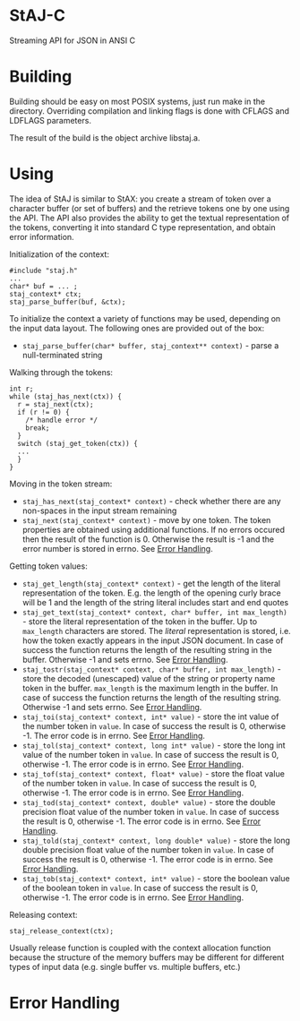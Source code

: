 StAJ-C
======

Streaming API for JSON in ANSI C

Building
========

Building should be easy on most POSIX systems, just run make in the directory. 
Overriding compilation and linking flags is done with CFLAGS and LDFLAGS parameters.

The result of the build is the object archive libstaj.a.

Using
=====

The idea of StAJ is similar to StAX: you create a stream of token over a character 
buffer (or set of buffers) and the retrieve tokens one by one using the API.
The API also provides the ability to get the textual representation of the tokens,
converting it into standard C type representation, and obtain error information.

Initialization of the context:

    #include "staj.h"
    ...
    char* buf = ... ;
    staj_context* ctx;
    staj_parse_buffer(buf, &ctx);

To initialize the context a variety of functions may be used, depending on
the input data layout. The following ones are provided out of the box:

- `staj_parse_buffer(char* buffer, staj_context** context)` - parse a null-terminated string

Walking through the tokens:

    int r;
    while (staj_has_next(ctx)) {
      r = staj_next(ctx);
      if (r != 0) {
        /* handle error */
        break;
      }
      switch (staj_get_token(ctx)) {
      ...
      }
    }

Moving in the token stream:

- `staj_has_next(staj_context* context)` - check whether there are any non-spaces 
  in the input stream remaining
- `staj_next(staj_context* context)` - move by one token. The token properties are
  obtained using additional functions. If no errors occured then the result of the
  function is 0. Otherwise the result is -1 and the error number is stored in errno.
  See [Error Handling](#errh).

Getting token values:

- `staj_get_length(staj_context* context)` - get the length of the literal representation
  of the token. E.g. the length of the opening curly brace will be 1 and the length
  of the string literal includes start and end quotes
- `staj_get_text(staj_context* context, char* buffer, int max_length)` - store the
  literal representation of the token in the buffer. Up to `max_length` characters
  are stored. The *literal* representation is stored, i.e. how the token
  exactly appears in the input JSON document. In case of success the function
  returns the length of the resulting string in the buffer. Otherwise -1 and sets
  errno. See [Error Handling](#errh).
- `staj_tostr(staj_context* context, char* buffer, int max_length)` - store the
  decoded (unescaped) value of the string or property name token in the buffer. `max_length`
  is the maximum length in the buffer. In case of success the function returns the length
  of the resulting string. Otherwise -1 and sets errno. See [Error Handling](#errh).
- `staj_toi(staj_context* context, int* value)` - store the int value  of the
  number token in `value`. In case of success the result is 0, otherwise -1. The error
  code is in errno. See [Error Handling](#errh).
- `staj_tol(staj_context* context, long int* value)` - store the long int value  of the
  number token in `value`. In case of success the result is 0, otherwise -1. The error
  code is in errno. See [Error Handling](#errh).
- `staj_tof(staj_context* context, float* value)` - store the float value  of the
  number token in `value`. In case of success the result is 0, otherwise -1. The error
  code is in errno. See [Error Handling](#errh).
- `staj_tod(staj_context* context, double* value)` - store the double precision float 
  value  of the number token in `value`. In case of success the result is 0, otherwise 
  -1. The error code is in errno. See [Error Handling](#errh).
- `staj_told(staj_context* context, long double* value)` - store the long double precision 
  float value  of the number token in `value`. In case of success the result is 0, 
  otherwise -1. The error code is in errno. See [Error Handling](#errh).
- `staj_tob(staj_context* context, int* value)` - store the boolean value of the 
  boolean token in `value`. In case of success the result is 0, 
  otherwise -1. The error code is in errno. See [Error Handling](#errh).

Releasing context:

    staj_release_context(ctx);

Usually release function is coupled with the context allocation function because
the structure of the memory buffers may be different for different types of
input data (e.g. single buffer vs. multiple buffers, etc.)

# <a id="errh"></a>Error Handling


